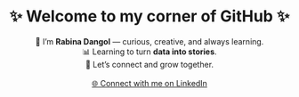<h1 align="center">✨ Welcome to my corner of GitHub ✨</h1>

<p align="center">
🌼 I’m <b>Rabina Dangol</b> — curious, creative, and always learning.<br>
📊 Learning to turn <b>data into stories</b>.<br>
💬 Let’s connect and grow together.<br><br>
<a href="https://www.linkedin.com/in/rabina-dangol-71379a381?utm_source=share&utm_campaign=share_via&utm_content=profile&utm_medium=android_app" target="_blank">
  🌐 Connect with me on LinkedIn
</a>
</p>
